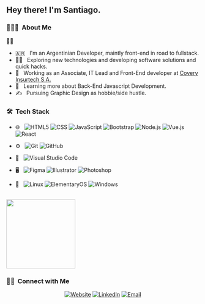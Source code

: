 <h2> Hey there! I'm Santiago.</h2>

<h3> 👨🏻‍💻 &nbsp;About Me </h3>🕵️‍♂️
<ul>
  <li> 🇦🇷 &nbsp; I'm an Argentinian Developer, maintly front-end in road to fullstack.</li>
  <li>🕵️‍♂️ &nbsp; Exploring new technologies and developing software solutions and quick hacks.</li>
  <li>💼 &nbsp; Working as an Associate, IT Lead and Front-End developer at <a href="https://covery.tech">Covery Insurtech S.A.</a></li>
  <li>🌱 &nbsp; Learning more about Back-End Javascript Development.</li>
  <li>✍️ &nbsp; Pursuing Graphic Design as hobbie/side hustle.</li>
</ul>

<h3> 🛠 &nbsp;Tech Stack</h3>

- 🌐 &nbsp;
  ![HTML5](https://img.shields.io/badge/-HTML5-333333?style=flat&logo=HTML5)
  ![CSS](https://img.shields.io/badge/-CSS-333333?style=flat&logo=CSS3&logoColor=1572B6)
  ![JavaScript](https://img.shields.io/badge/-JavaScript-333333?style=flat&logo=javascript)
  ![Bootstrap](https://img.shields.io/badge/-Bootstrap-333333?style=flat&logo=bootstrap&logoColor=563D7C)
  ![Node.js](https://img.shields.io/badge/-Node.js-333333?style=flat&logo=node.js)
  ![Vue.js](https://img.shields.io/badge/Vue.js-333333?style=flat&logo=vuedotjs&logoColor=4FC08D)
  ![React](https://img.shields.io/badge/React-333333?style=flat&logo=react&logoColor=4FC08D)


- ⚙️ &nbsp;
  ![Git](https://img.shields.io/badge/-Git-333333?style=flat&logo=git)
  ![GitHub](https://img.shields.io/badge/-GitHub-333333?style=flat&logo=github)
- 🔧 &nbsp;
  ![Visual Studio Code](https://img.shields.io/badge/-Visual%20Studio%20Code-333333?style=flat&logo=visual-studio-code&logoColor=007ACC)
- 🖥 &nbsp;
  ![Figma](https://img.shields.io/badge/-Figma-333333?style=flat&logo=figma)
  ![Illustrator](https://img.shields.io/badge/-Illustrator-333333?style=flat&logo=adobe-illustrator)
  ![Photoshop](https://img.shields.io/badge/-Photoshop-333333?style=flat&logo=adobe-photoshop)
- 💾 &nbsp;
  ![Linux](https://img.shields.io/badge/-Linux-333333?style=flat&logo=linux&logoColor=ffffff)
  ![ElementaryOS](https://img.shields.io/badge/-ElementaryOS-333333?style=flat&logo=elementary&logoColor=3689e6)
  ![Windows](https://img.shields.io/badge/-Windows-333333?style=flat&logo=windows&logoColor=007ACC)

<br/>

<a href="https://github.com/sansito84">
  <img height="180em" src="https://github-readme-stats.vercel.app/api?username=sansito84&theme=buefy&show_icons=false" />
</a>

<br/>

<h3> 🤝🏻 &nbsp;Connect with Me </h3>

<p align="center">
<a href="https://santiagosito.online"><img alt="Website" src="https://img.shields.io/badge/Website-grey?style=flat-square&logo=google-chrome"></a>
<a href="https://www.linkedin.com/in/santiagosito48ab8444"><img alt="LinkedIn" src="https://img.shields.io/badge/LinkedIn-Santiago%20Sito-blue?style=flat-square&logo=linkedin"></a>
<a href="mailto:santiagosito@gmail.com"><img alt="Email" src="https://img.shields.io/badge/Email-santiagosito@gmail.com-blue?style=flat-square&logo=gmail"></a>
</p>


<!--
**sansito84/sansito84** is a ✨ _special_ ✨ repository because its `README.md` (this file) appears on your GitHub profile.

Here are some ideas to get you started:

- 🔭 I’m currently working on ...
- 🌱 I’m currently learning ...
- 👯 I’m looking to collaborate on ...
- 🤔 I’m looking for help with ...
- 💬 Ask me about ...
- 📫 How to reach me: ...
- 😄 Pronouns: ...
- ⚡ Fun fact: ...
-->
